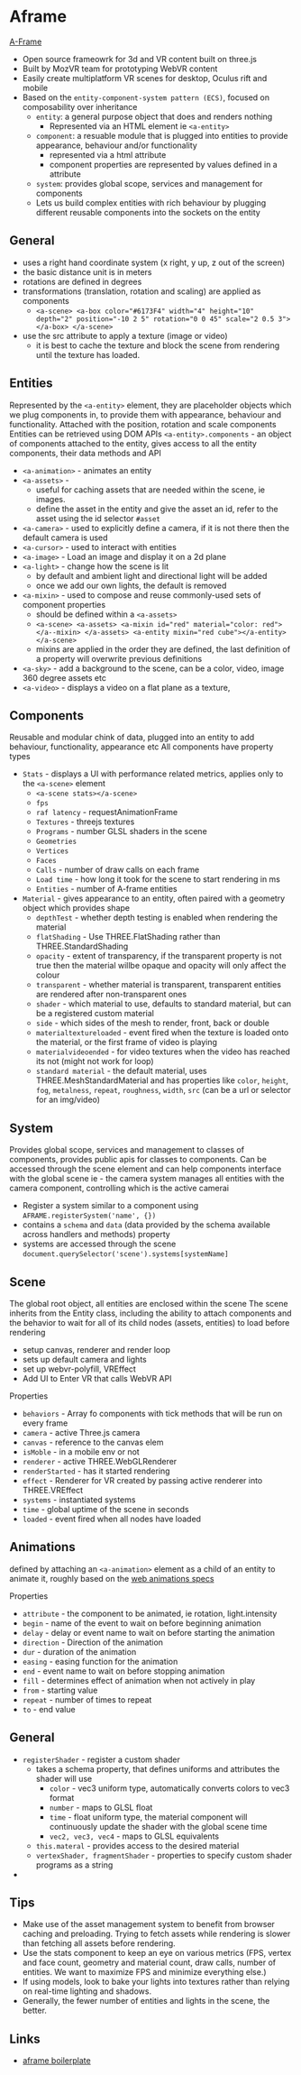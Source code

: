 # Aframe
[A-Frame](https://aframe.io)
- Open source frameowrk for 3d and VR content built on three.js
- Built by MozVR team for prototyping WebVR content
- Easily create multiplatform VR scenes for desktop, Oculus rift and mobile
- Based on the `entity-component-system pattern (ECS)`, focused on composability over inheritance
  * `entity`: a general purpose object that does and renders nothing
      - Represented via an HTML element ie `<a-entity>`
  * `component`: a resuable module that is plugged into entities to provide appearance, behaviour and/or functionality
      - represented via a html attribute
      - component properties are represented by values defined in a attribute
  * `system`: provides global scope, services and management for components
  * Lets us build complex entities with rich behaviour by plugging different reusable components into the sockets on the entity

## General
* uses a right hand coordinate system (x right, y up, z out of the screen)
* the basic distance unit is in meters
* rotations are defined in degrees
* transformations (translation, rotation and scaling) are applied as components
   - `<a-scene>
        <a-box color="#6173F4" width="4" height="10" depth="2"
               position="-10 2 5" rotation="0 0 45" scale="2 0.5 3"></a-box>
      </a-scene>`
* use the src attribute to apply a texture (image or video)
  - it is best to cache the texture and block the scene from rendering until the texture has loaded.

## Entities
Represented by the `<a-entity>` element, they are placeholder objects which we plug components in, to provide them with appearance, behaviour and functionality.
Attached with the position, rotation and scale components
Entities can be retrieved using DOM APIs
`<a-entity>.components` - an object of components attached to the entity, gives access to all the entity components, their data methods and API

* `<a-animation>` - animates an entity
* `<a-assets>` -
  - useful for caching assets that are needed within the scene, ie images.
  - define the asset in the entity and give the asset an id, refer to the asset using the id selector `#asset`
* `<a-camera>` - used to explicitly define a camera, if it is not there then the default camera is used
* `<a-cursor>` - used to interact with entities
* `<a-image>` - Load an image and display it on a 2d plane
* `<a-light>` - change how the scene is lit
  - by default and ambient light and directional light will be added
  - once we add our own lights, the default is removed
* `<a-mixin>` - used to compose and reuse commonly-used sets of component properties
  - should be defined within a `<a-assets>`
  - `<a-scene>
      <a-assets>
        <a-mixin id="red" material="color: red"></a--mixin>
      </a-assets>
      <a-entity mixin="red cube"></a-entity>
     </a-scene>`
  - mixins are applied in the order they are defined, the last definition of a property will overwrite previous definitions
* `<a-sky>` - add a background to the scene, can be a color, video, image 360 degree assets etc
* `<a-video>` - displays a video on a flat plane as a texture,

## Components
Reusable and modular chink of data, plugged into an entity to add behaviour, functionality, appearance etc
All components have property types
* `Stats` - displays a UI with performance related metrics, applies only to the `<a-scene>` element
  - `<a-scene stats></a-scene>`
  - `fps`
  - `raf latency` - requestAnimationFrame
  - `Textures` - threejs textures
  - `Programs` - number GLSL shaders in the scene
  - `Geometries`
  - `Vertices`
  - `Faces`
  - `Calls` - number of draw calls on each frame
  - `Load time` - how long it took for the scene to start rendering in ms
  - `Entities` - number of A-frame entities
* `Material` - gives appearance to an entity, often paired with a geometry object which provides shape
  - `depthTest` - whether depth testing is enabled when rendering the material
  - `flatShading` - Use THREE.FlatShading rather than THREE.StandardShading
  - `opacity` - extent of transparency, if the transparent property is not true then the material willbe opaque and opacity will only affect the colour
  - `transparent` - whether material is transparent, transparent entities are rendered after non-transparent ones
  - `shader` - which material to use, defaults to standard material, but can be a registered custom material
  - `side` - which sides of the mesh to render, front, back or double
  - `materialtextureloaded` - event fired when the texture is loaded onto the material, or the first frame of video is playing
  - `materialvideoended` - for video textures when the video has reached its not (might not work for loop)
  - `standard material` - the default material, uses THREE.MeshStandardMaterial and has properties like `color`, `height`, `fog`, `metalness`, `repeat`, `roughness`, `width`, `src` (can be a url or selector for an img/video)

## System
Provides global scope, services and management to classes of components, provides public apis for classes to components.
Can be accessed through the scene element and can help components interface with the global scene
ie - the camera system manages all entities with the camera component, controlling which is the active camerai
- Register a system similar to a component using `AFRAME.registerSystem('name', {})`
- contains a `schema` and `data` (data provided by the schema available across handlers and methods) property 
- systems are accessed through the scene `document.querySelector('scene').systems[systemName]`

## Scene
The global root object, all entities are enclosed within the scene
The scene inherits from the Entity class, including the ability to attach components and the behavior to wait for all of its child nodes (assets, entities) to load before rendering
- setup canvas, renderer and render loop
- sets up default camera and lights
- set up webvr-polyfill, VREffect
- Add UI to Enter VR that calls WebVR API

Properties
- `behaviors` - Array fo components with tick methods that will be run on every frame
- `camera` - active Three.js camera
- `canvas` - reference to the canvas elem
- `isMoble` - in a mobile env or not
- `renderer` - active THREE.WebGLRenderer
- `renderStarted` - has it started rendering
- `effect` - Renderer for VR created by passing active renderer into THREE.VREffect
- `systems` - instantiated systems
- `time` - global uptime of the scene in seconds
- `loaded` - event fired when all nodes have loaded

## Animations
defined by attaching an `<a-animation>` element as a child of an entity to animate it, roughly based on the [web animations specs](https://www.w3.org/TR/web-animations/)

Properties
- `attribute` - the component to be animated, ie rotation, light.intensity
- `begin` - name of the event to wait on before beginning animation
- `delay` - delay or event name to wait on before starting the animation
- `direction` - Direction of the animation
- `dur` - duration of the animation
- `easing` - easing function for the animation
- `end` - event name to wait on before stopping animation
- `fill` - determines effect of animation when not actively in play
- `from` - starting value
- `repeat` - number of times to repeat
- `to` - end value

## General
* `registerShader` - register a custom shader
  - takes a schema property, that defines uniforms and attributes the shader will use
    - `color` - vec3 uniform type, automatically converts colors to vec3 format
    - `number` - maps to GLSL float
    - `time` - float uniform type, the material component will continuously update the shader with the global scene time
    - `vec2, vec3, vec4` - maps to GLSL equivalents
  - `this.materal` - provides access to the desired material
  - `vertexShader, fragmentShader` - properties to specify custom shader programs as a string
* 


## Tips
* Make use of the asset management system to benefit from browser caching and preloading. Trying to fetch assets while rendering is slower than fetching all assets before rendering.
* Use the stats component to keep an eye on various metrics (FPS, vertex and face count, geometry and material count, draw calls, number of entities. We want to maximize FPS and minimize everything else.)
* If using models, look to bake your lights into textures rather than relying on real-time lighting and shadows.
* Generally, the fewer number of entities and lights in the scene, the better.

## Links
* [aframe boilerplate](https://github.com/aframevr/aframe-boilerplate/)
